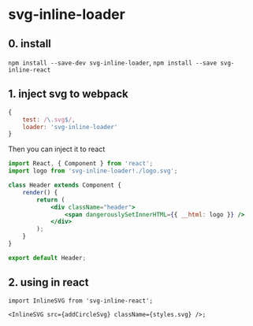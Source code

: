 # svg-inline-loader

## 0. install

`npm install --save-dev svg-inline-loader`, `npm install --save svg-inline-react`

## 1. inject svg to webpack

```js
{
    test: /\.svg$/,
    loader: 'svg-inline-loader'
}
```

Then you can inject it to react

```jsx
import React, { Component } from 'react';
import logo from 'svg-inline-loader!./logo.svg';

class Header extends Component {
    render() {
        return (
            <div className="header">
                <span dangerouslySetInnerHTML={{ __html: logo }} />
            </div>
        );
    }
}

export default Header;
```

## 2. using in react

```tsx
import InlineSVG from 'svg-inline-react';

<InlineSVG src={addCircleSvg} className={styles.svg} />;
```
